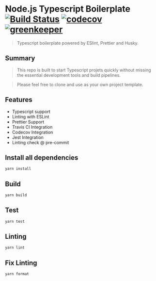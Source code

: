 # Node.js Typescript Boilerplate [![Build Status](https://travis-ci.org/silver-xu/ts-boilerplate.svg?branch=master)](https://travis-ci.org/silver-xu/ts-boilerplate) [![codecov](https://codecov.io/gh/silver-xu/ts-boilerplate/branch/master/graph/badge.svg)](https://codecov.io/gh/silver-xu/ts-boilerplate) [![greenkeeper](https://badges.greenkeeper.io/silver-xu/ts-boilerplate.svg?style=flat)](https://badges.greenkeeper.io/silver-xu/ts-boilerplate.svg?style=flat)

> Typescript boilerplate powered by ESlint, Prettier and Husky.

## Summary

> This repo is built to start Typescript projets quickly without missing the essential development tools and build pipelines.

> Please feel free to clone and use as your own project template.

## Features

- Typescript support
- Linting with ESLint
- Prettier Support
- Travis CI Integration
- Codecov Integration
- Jest Integration
- Linting check @ pre-commit

## Install all dependencies

```typescript
yarn install
```

## Build

```typescript
yarn build
```

## Test

```typescript
yarn test
```

## Linting

```typescript
yarn lint
```

## Fix Linting

```typescript
yarn format
```
